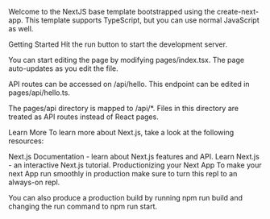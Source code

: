 Welcome to the NextJS base template bootstrapped using the create-next-app. This template supports TypeScript, but you can use normal JavaScript as well.

Getting Started
Hit the run button to start the development server.

You can start editing the page by modifying pages/index.tsx. The page auto-updates as you edit the file.

API routes can be accessed on /api/hello. This endpoint can be edited in pages/api/hello.ts.

The pages/api directory is mapped to /api/*. Files in this directory are treated as API routes instead of React pages.

Learn More
To learn more about Next.js, take a look at the following resources:

Next.js Documentation - learn about Next.js features and API.
Learn Next.js - an interactive Next.js tutorial.
Productionizing your Next App
To make your next App run smoothly in production make sure to turn this repl to an always-on repl.

You can also produce a production build by running npm run build and changing the run command to npm run start.